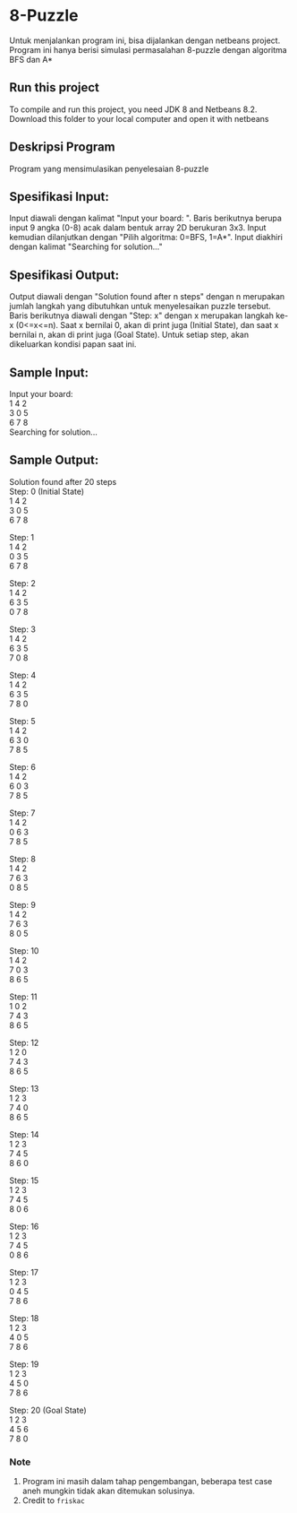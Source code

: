 # 8-Puzzle

Untuk menjalankan program ini, bisa dijalankan dengan netbeans project. Program ini hanya berisi simulasi permasalahan 8-puzzle dengan algoritma BFS dan A*

## Run this project
To compile and run this project, you need JDK 8 and Netbeans 8.2. Download this folder to your local computer and open it with netbeans

## Deskripsi Program
Program yang mensimulasikan penyelesaian 8-puzzle

## Spesifikasi Input:
Input diawali dengan kalimat "Input your board: ". Baris berikutnya berupa input 9 angka (0-8) acak dalam bentuk array 2D berukuran 3x3. Input kemudian dilanjutkan dengan "Pilih algoritma: 0=BFS, 1=A*". Input diakhiri dengan kalimat "Searching for solution..."

## Spesifikasi Output:
Output diawali dengan "Solution found after n steps" dengan n merupakan jumlah langkah yang dibutuhkan untuk menyelesaikan puzzle tersebut. Baris berikutnya diawali dengan "Step: x" dengan x merupakan langkah ke-x (0<=x<=n). Saat x bernilai 0, akan di print juga (Initial State), dan saat x bernilai n, akan di print juga (Goal State). Untuk setiap step, akan dikeluarkan kondisi papan saat ini.

## Sample Input:
Input your board: <br>
1 4 2 <br>
3 0 5 <br>
6 7 8 <br>
Searching for solution...

## Sample Output:
Solution found after 20 steps <br>
Step: 0 (Initial State) <br>
1 4 2 <br>
3 0 5 <br>
6 7 8 <br>

Step: 1 <br>
1 4 2 <br>
0 3 5 <br>
6 7 8 <br>

Step: 2 <br>
1 4 2 <br>
6 3 5 <br>
0 7 8 <br>

Step: 3 <br>
1 4 2 <br>
6 3 5 <br>
7 0 8 <br>

Step: 4 <br>
1 4 2 <br>
6 3 5 <br>
7 8 0 <br>

Step: 5 <br>
1 4 2 <br>
6 3 0 <br>
7 8 5 <br>

Step: 6 <br>
1 4 2 <br>
6 0 3 <br>
7 8 5 <br>

Step: 7 <br>
1 4 2 <br>
0 6 3 <br>
7 8 5 <br>

Step: 8 <br>
1 4 2 <br>
7 6 3 <br>
0 8 5 <br>

Step: 9 <br>
1 4 2 <br>
7 6 3 <br>
8 0 5 <br>

Step: 10 <br>
1 4 2 <br>
7 0 3 <br>
8 6 5 <br>

Step: 11 <br>
1 0 2 <br>
7 4 3 <br>
8 6 5 <br>

Step: 12 <br>
1 2 0 <br>
7 4 3 <br>
8 6 5 <br>

Step: 13 <br>
1 2 3 <br>
7 4 0 <br>
8 6 5 <br>

Step: 14 <br>
1 2 3 <br>
7 4 5 <br>
8 6 0 <br>

Step: 15 <br>
1 2 3 <br>
7 4 5 <br>
8 0 6 <br>

Step: 16 <br>
1 2 3 <br>
7 4 5 <br>
0 8 6 <br>

Step: 17 <br>
1 2 3 <br>
0 4 5 <br>
7 8 6 <br>

Step: 18 <br>
1 2 3 <br>
4 0 5 <br>
7 8 6 <br>

Step: 19 <br>
1 2 3 <br>
4 5 0 <br>
7 8 6 <br>

Step: 20 (Goal State) <br>
1 2 3 <br>
4 5 6 <br>
7 8 0 <br>

### Note
1. Program ini masih dalam tahap pengembangan, beberapa test case aneh mungkin tidak akan ditemukan solusinya.
2. Credit to `friskac`
